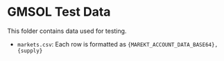 # GMSOL Test Data

This folder contains data used for testing.

- `markets.csv`: Each row is formatted as `{MAREKT_ACCOUNT_DATA_BASE64},{supply}`
